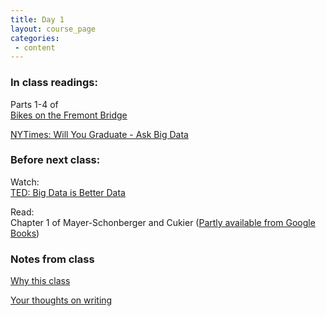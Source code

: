 ```yaml
---
title: Day 1
layout: course_page
categories:
 - content
---
```


### In class readings:

Parts 1-4 of  
[Bikes on the Fremont Bridge](https://www.seattlebikeblog.com/2014/06/09/a-statistical-analysis-of-biking-on-the-fremont-bridge-part-1-overview/)

[NYTimes: Will You Graduate - Ask Big Data](https://www.nytimes.com/2017/02/02/education/edlife/will-you-graduate-ask-big-data.html)

### Before next class:

Watch:  
[TED: Big Data is Better Data](https://www.ted.com/talks/kenneth_cukier_big_data_is_better_data)

Read:  
Chapter 1 of Mayer-Schonberger and Cukier ([Partly available from Google Books](https://books.google.com/books?id=HpHcGAkFEjkC&printsec=frontcover#v=onepage&q&f=false))

### Notes from class

[Why this class](../day1notes)

[Your thoughts on writing](../rubricnotes)
